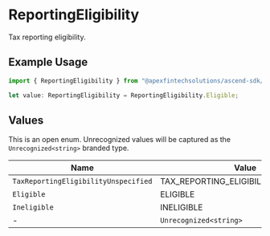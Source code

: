 # ReportingEligibility

Tax reporting eligibility.

## Example Usage

```typescript
import { ReportingEligibility } from "@apexfintechsolutions/ascend-sdk/models/components";

let value: ReportingEligibility = ReportingEligibility.Eligible;
```

## Values

This is an open enum. Unrecognized values will be captured as the `Unrecognized<string>` branded type.

| Name                                  | Value                                 |
| ------------------------------------- | ------------------------------------- |
| `TaxReportingEligibilityUnspecified`  | TAX_REPORTING_ELIGIBILITY_UNSPECIFIED |
| `Eligible`                            | ELIGIBLE                              |
| `Ineligible`                          | INELIGIBLE                            |
| -                                     | `Unrecognized<string>`                |